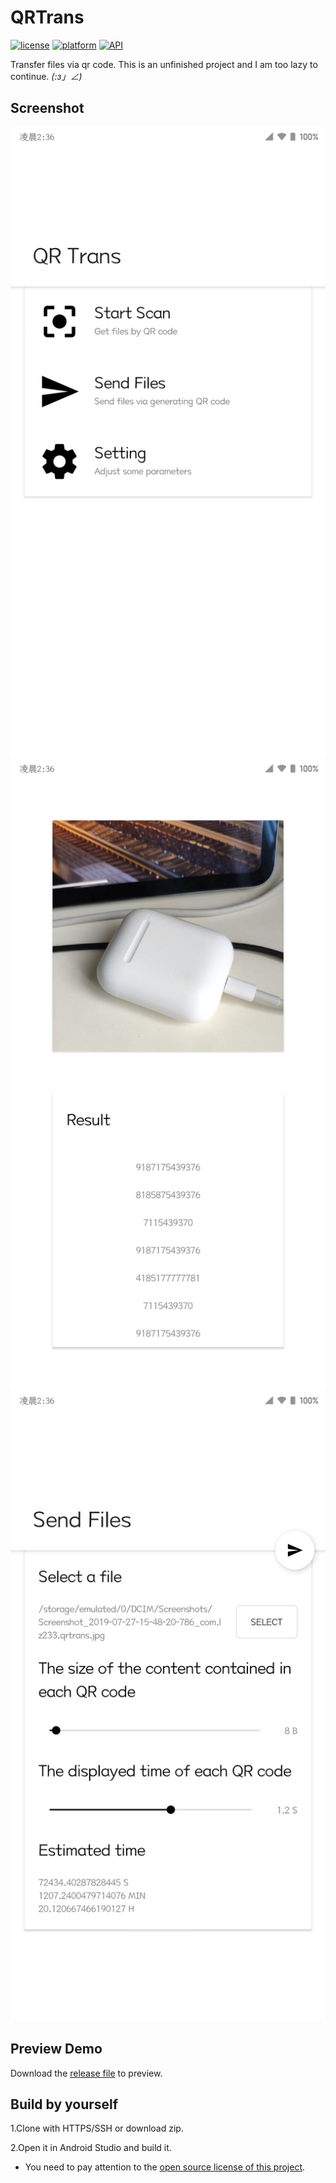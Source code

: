 # QRTrans

[![license](https://img.shields.io/badge/license-%20Apache--2.0-blue.svg)](https://github.com/lz233/QRTrans/blob/master/LICENSE)
[![platform](https://img.shields.io/badge/flatpofm-Android-yellow.svg)](https://www.android.com)
[![API](https://img.shields.io/badge/API-23%2B-brightgreen.svg)](https://android-arsenal.com/api?level=23)

Transfer files via qr code. This is an unfinished project and I am too lazy to continue.  _(:з」∠)_

## Screenshot
![](https://github.com/lz233/QRTrans/blob/master/1.jpg)
![](https://github.com/lz233/QRTrans/blob/master/2.jpg)
![](https://github.com/lz233/QRTrans/blob/master/3.jpg)

## Preview Demo
Download the [release file](https://github.com/lz233/QRTrans/releases) to preview.

## Build by yourself
1.Clone with HTTPS/SSH or download zip.

2.Open it in Android Studio and build it.

* You need to pay attention to the [open source license of this project](https://github.com/lz233/QRTrans/blob/master/LICENSE).
